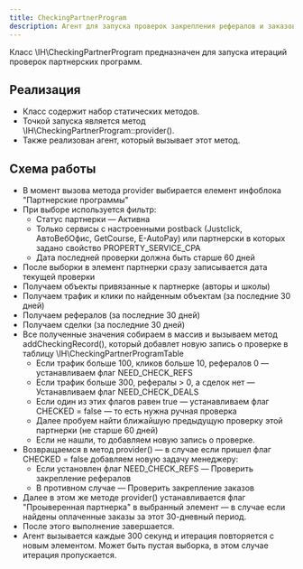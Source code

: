 ```yaml
---
title: CheckingPartnerProgram
description: Агент для запуска проверок закрепления рефералов и заказов в партнеских программах.
---
```


Класс \IH\CheckingPartnerProgram предназначен для запуска итераций проверок партнерских программ.


## Реализация
- Класс содержит набор статических методов.
- Точкой запуска является метод \IH\CheckingPartnerProgram::provider().
- Также реализован агент, который вызывает этот метод.

## Схема работы
- В момент вызова метода provider выбирается елемент инфоблока "Партнерские программы"
- При выборе используется фильтр:
  - Статус партнерки — Активна
  - Только сервисы с настроенными postback (Justclick, АвтоВебОфис, GetCourse, E-AutoPay) или партнерски в которых задано свойство PROPERTY_SERVICE_CPA
  - Дата последней проверки должна быть старше 60 дней
- После выборки в элемент партнерки сразу записывается дата текущей проверки
- Получаем объекты привязанные к партнерке (авторы и школы)
- Получаем трафик и клики по найденным объектам (за последние 30 дней)
- Получаем рефералов (за последние 30 дней)
- Получаем сделки (за последние 30 дней)
- Все полученные значения собираем в массив и вызываем метод addCheckingRecord(), который добавлет новую запись о проверке в таблицу \IH\CheckingPartnerProgramTable
  - Если трафик больше 100, кликов больше 10, рефералов 0 — устанавливаем флаг NEED_CHECK_REFS
  - Если трафик больше 300, рефералы > 0, а сделок нет — Устанавливаем флаг NEED_CHECK_DEALS
  - Если один из этих флагов равен true — устанавливаем флаг CHECKED = false — то есть нужна ручная проверка
  - Далее пробуем найти ближайшую предыдущую проверку этой партнерки (не старше 60 дней)
  - Если не нашли, то добавляем новую запись о проверке.
- Возвращаемся в метод provider() — в случае если пришел флаг CHECKED = false добавляем новую задачу менеджеру:
  - Если установлен флаг NEED_CHECK_REFS — Проверить закрепление рефералов
  - В противном случае — Проверить закрепление заказов
- Далее в этом же методе provider() устанавливается флаг "Проыверенная партнерка" в выбранный элемент — в случае если найдены оплаченные заказы за этот 30-дневный период. 
- После этого выполнение завершается.
- Агент вызывается каждые 300 секунд и итерация повторяется с новым элементом. Может быть пустая выборка, в этом случае итерация пропускается.
